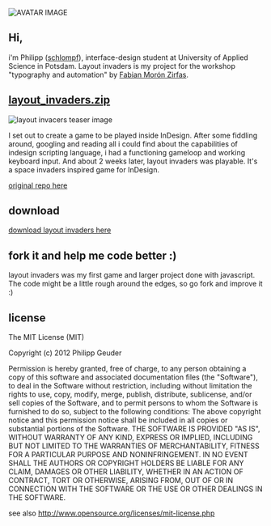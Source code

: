 ![AVATAR IMAGE](https://raw.github.com/fabiantheblind/auto-typo-adbe-id/master/schlompf/schlompf.png)

Hi,
---
i'm Philipp ([schlompf](https://github.com/schlompf)), interface-design student at University of Applied Science in Potsdam. Layout invaders is my project for the workshop "typography and automation" by [Fabian Morón Zirfas](https://github.com/fabiantheblind).

[layout_invaders.zip](https://github.com/schlompf/layout-invaders/zipball/master)
---
![layout invacers teaser image](https://raw.github.com/fabiantheblind/auto-typo-adbe-id/master/schlompf/teaser_layout_invaders.png)

I set out to create a game to be played inside InDesign. After some fiddling around, googling and reading all i could find about the capabilities of indesign scripting language, i had a functioning gameloop and working keyboard input. And about 2 weeks later, layout invaders was playable. It's a space invaders inspired game for InDesign.

[original repo here](https://github.com/schlompf/layout-invaders)

download
---

[download layout invaders here](https://github.com/schlompf/layout-invaders/zipball/master)

fork it and help me code better :)
---
layout invaders was my first game and larger project done with javascript. The code might be a little rough around the edges, so go fork and improve it :)

license
---

The MIT License (MIT)

Copyright (c) 2012 Philipp Geuder

Permission is hereby granted, free of charge, to any person obtaining a copy of this software and associated documentation files (the "Software"), to deal in the Software  without restriction, including without limitation the rights to use, copy, modify, merge, publish, distribute, sublicense, and/or sell copies of the Software, and to  permit persons to whom the Software is furnished to do so, subject to the following conditions:
The above copyright notice and this permission notice shall be included in all copies or substantial portions of the Software.
THE SOFTWARE IS PROVIDED "AS IS", WITHOUT WARRANTY OF ANY KIND, EXPRESS OR IMPLIED, INCLUDING BUT NOT LIMITED TO THE WARRANTIES OF MERCHANTABILITY, FITNESS FOR A  PARTICULAR PURPOSE AND NONINFRINGEMENT. IN NO EVENT SHALL THE AUTHORS OR COPYRIGHT HOLDERS BE LIABLE FOR ANY CLAIM, DAMAGES OR OTHER LIABILITY, WHETHER IN AN ACTION OF  CONTRACT, TORT OR OTHERWISE, ARISING FROM, OUT OF OR IN CONNECTION WITH THE SOFTWARE OR THE USE OR OTHER DEALINGS IN THE SOFTWARE.

see also http://www.opensource.org/licenses/mit-license.php
